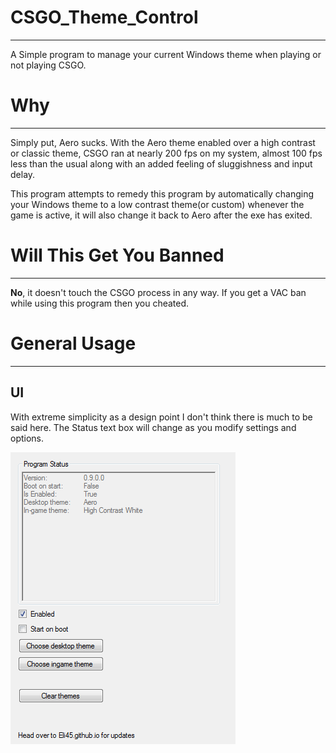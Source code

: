 # CSGO_Theme_Control
--------------------------
A Simple program to manage your current Windows theme when playing or not playing CSGO.

# Why
--------------------------
Simply put, Aero sucks. With the Aero theme enabled over a high contrast or classic theme, CSGO ran at nearly 200 fps on my system, almost 100 fps less than the usual along with an added feeling of sluggishness and input delay.

This program attempts to remedy this program by automatically changing your Windows theme to a low contrast theme(or custom) whenever the game is active, it will also change it back to Aero after the exe has exited.

# Will This Get You Banned
--------------------------
<b>No</b>, it doesn't touch the CSGO process in any way. If you get a VAC ban while using this program then you cheated.

# General Usage
--------------------------
## UI
With extreme simplicity as a design point I don't think there is much to be said here. The Status text box will change as you modify settings and options.

![](/readmeAssets/UISection/UI.png "A simple UI.")
